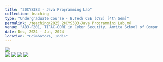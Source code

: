 ```yaml
---
title: "20CYS383 - Java Programming Lab"
collection: teaching
type: "Undergraduate Course - B.Tech CSE (CYS) [4th Sem]"
permalink: /teaching/2025_20CYS383-Java_Programming_Lab.md
venue: "AB3-F201, TIFAC-CORE in Cyber Security, Amrita School of Computing, Amrita Vishwa Vidyapeetham"
date: Dec, 2024 - Jun, 2024
location: "Coimbatore, India"
---
```


![](https://img.shields.io/badge/Students-59-blue) <br/>
![](https://img.shields.io/badge/Course_Outcome_Attainment-TBD-blue) 
![](https://img.shields.io/badge/Average_Marks-TBD-blue) 
![](https://img.shields.io/badge/TLP_Feedback-TBD-blue) 
![](https://img.shields.io/badge/Course_Feedback-TBD-blue) 

